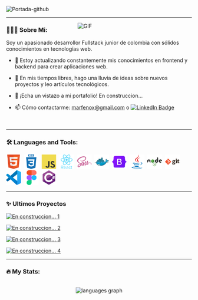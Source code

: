 ![Portada-github](https://github.com/user-attachments/assets/cb4d59fd-8eb7-4c01-b4a6-e64af258d82b)

---
<img align="right" alt="GIF" src="https://github-production-user-asset-6210df.s3.amazonaws.com/140569595/356784447-3bf8f9af-fa1d-4e45-a9e2-7326e841b501.gif?X-Amz-Algorithm=AWS4-HMAC-SHA256&X-Amz-Credential=AKIAVCODYLSA53PQK4ZA%2F20240810%2Fus-east-1%2Fs3%2Faws4_request&X-Amz-Date=20240810T024638Z&X-Amz-Expires=300&X-Amz-Signature=4ffb7770d0cfc216cdde97100e85543801a0b5203db47b9381ffe9e0277110fb&X-Amz-SignedHeaders=host&actor_id=140569595&key_id=0&repo_id=840490682" width="310px" />


### 👨🏽‍💻 Sobre Mi:

Soy un apasionado desarrollor Fullstack junior de colombia con sólidos conocimientos en tecnologías web.

- 🤖 Estoy actualizando constantemente mis conocimientos en frontend y backend para crear aplicaciones web.
  
- 💫 En mis tiempos libres, hago una lluvia de ideas sobre nuevos proyectos y leo artículos tecnológicos.

- 🎰 ¡Echa un vistazo a mi portafolio! En construccion...

- 📫 Cómo contactarme: marfenox@gmail.com o  <a href="https://github.com/refegar/" >
      <img src="https://img.shields.io/badge/LinkedIn-blue?style=for-the-badge&logo=linkedin&logoColor=white" alt="LinkedIn Badge"/>
    </a>
<br>

---


### 🛠️ Languages and Tools:

<div>
  <img src="https://github.com/devicons/devicon/blob/master/icons/html5/html5-original.svg" title="HTML5" alt="HTML" width="40" height="40"/>&nbsp;
  <img src="https://github.com/devicons/devicon/blob/master/icons/css3/css3-plain-wordmark.svg" title="CSS3" alt="CSS" width="40" height="40"/>&nbsp;
  <img src="https://github.com/devicons/devicon/blob/master/icons/javascript/javascript-original.svg" title="JavaScript" alt="JavaScript" width="40" height="40"/>&nbsp;
  <img src="https://github.com/devicons/devicon/blob/master/icons/react/react-original-wordmark.svg" title="React" alt="React" width="40" height="40"/>&nbsp;
  <img src="https://github.com/devicons/devicon/blob/master/icons/sass/sass-original.svg" title="SASS" alt="SASS" width="40" height="40"/>&nbsp;
   <img src="https://github.com/devicons/devicon/blob/master/icons/docker/docker-original.svg" title="SASS" alt="SASS" width="40" height="40"/>&nbsp;
  <img src="https://github.com/devicons/devicon/blob/master/icons/bootstrap/bootstrap-original.svg" title="Bootstrap" alt="Bootstrap" width="40" height="40"/>&nbsp;
  <img src="https://github.com/devicons/devicon/blob/master/icons/java/java-original.svg" title="Java" alt="Java" width="40" height="40"/>&nbsp;
  <img src="https://github.com/devicons/devicon/blob/master/icons/nodejs/nodejs-original-wordmark.svg" title="NodeJS" alt="NodeJS" width="40" height="40"/>&nbsp;
  <img src="https://github.com/devicons/devicon/blob/master/icons/git/git-original-wordmark.svg" title="Git" **alt="Git" width="40" height="40"/>
  <img src="https://github.com/devicons/devicon/blob/master/icons/vscode/vscode-original.svg" title="VScode" alt="VScode" width="40" height="40"/>&nbsp;
  <img src="https://github.com/devicons/devicon/blob/master/icons/figma/figma-original.svg" title="Figma" alt="Figma" width="40" height="40"/>&nbsp;
  <img src="https://github.com/devicons/devicon/blob/master/icons/csharp/csharp-original.svg" title="csharp" alt="csharp" width="40" height="40"/>&nbsp;
</div>

---

### ✨ Ultimos Proyectos 

<a href="https://github.com/refegar"><img width="320" src="https://github.com/refegar" alt="En construccion... 1"></a>

<a href="https://github.com/refegar"><img width="320" src="https://github.com/refegar" alt="En construccion... 2"></a>

<a href="https://github.com/refegar"><img width="320" src="https://github.com/refegar" alt="En construccion... 3"></a>

<a href="https://github.com/refegar"><img width="320" src="https://github.com/refegar" alt="En construccion... 4"></a>

---

### 🔥 My Stats:
<br>
<div align="center">

  <img src="https://github-readme-stats.vercel.app/api/top-langs?username=refegar&locale=en&hide_title=false&layout=compact&card_width=420&langs_count=5&theme=dracula&hide_border=false&order=2" height="150" alt="languages graph"  />
</div>

###
